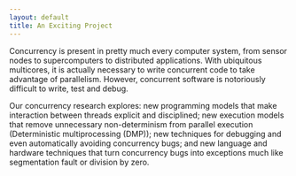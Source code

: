 ```yaml
---
layout: default
title: An Exciting Project
---
```

Concurrency is present in pretty much every computer system, from sensor nodes to supercomputers to distributed applications. With ubiquitous multicores, it is actually necessary to write concurrent code to take advantage of parallelism. However, concurrent software is notoriously difficult to write, test and debug.

Our concurrency research explores: new programming models that make interaction between threads explicit and disciplined; new execution models that remove unnecessary non-determinism from parallel execution (Deterministic multiprocessing (DMP)); new techniques for debugging and even automatically avoiding concurrency bugs; and new language and hardware techniques that turn concurrency bugs into exceptions much like segmentation fault or division by zero.
